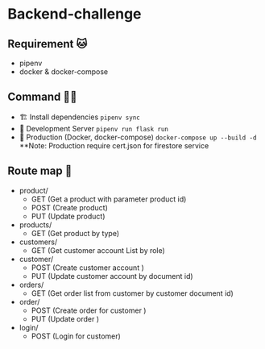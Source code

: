 # Backend-challenge

## Requirement 🐱

- pipenv
- docker & docker-compose

## Command 🐱‍🏍

- 🏗 Install dependencies `pipenv sync`
- 🐍 Development Server `pipenv run flask run`
- 🐳 Production (Docker, docker-compose) `docker-compose up --build -d` \*\*Note: Production require cert.json for firestore service

## Route map 🚞

- product/
  - GET (Get a product with parameter product id)
  - POST (Create product)
  - PUT (Update product)
- products/
  - GET (Get product by type)
- customers/
  - GET (Get customer account List by role)
- customer/
  - POST (Create customer account )
  - PUT (Update customer account by document id)
- orders/
  - GET (Get order list from customer by customer document id)
- order/
  - POST (Create order for customer )
  - PUT (Update order )
- login/
  - POST (Login for customer)
